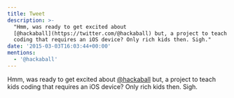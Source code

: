 ```yaml
---
title: Tweet
description: >-
  "Hmm, was ready to get excited about
  [@hackaball](https://twitter.com/@hackaball) but, a project to teach kids
  coding that requires an iOS device? Only rich kids then. Sigh."
date: '2015-03-03T16:03:44+00:00'
mentions:
  - '@hackaball'
---
```

Hmm, was ready to get excited about [@hackaball](https://twitter.com/@hackaball) but, a project to teach kids coding that requires an iOS device? Only rich kids then. Sigh.
